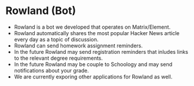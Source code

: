 # Rowland (Bot)

* Rowland is a bot we developed that operates on Matrix/Element.
* Rowland automatically shares the most popular Hacker News article every day as a topic of discussion.
* Rowland can send homework assignment reminders.
* In the future Rowland may send registration reminders that inludes links to the relevant degree requirements.
* In the future Rowland may be couple to Schoology and may send notifications about your grade.
* We are currently exporing other applications for Rowland as well.
